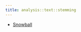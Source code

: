 ```yaml
---
title: analysis::text::stemming
---
```



* [Snowball](../../../../Library/analysis/text/stemming/Snowball.md)